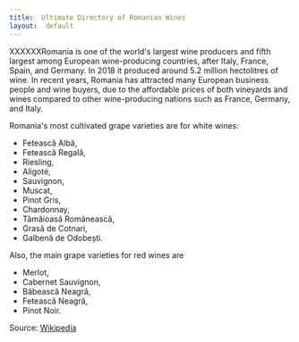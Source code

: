 ```yaml
---
title:  Ultimate Directory of Romanian Wines
layout:  default
---
```

XXXXXXRomania is one of the world's largest wine producers and fifth largest among European wine-producing countries, after Italy, France, Spain, and Germany. In 2018 it produced around 5.2 million hectolitres of wine. In recent years, Romania has attracted many European business people and wine buyers, due to the affordable prices of both vineyards and wines compared to other wine-producing nations such as France, Germany, and Italy.

Romania's most cultivated grape varieties are for white wines:
- Fetească Albă,
- Fetească Regală,
- Riesling,
- Aligoté,
- Sauvignon,
- Muscat,
- Pinot Gris,
- Chardonnay,
- Tămâioasă Românească,
- Grasă de Cotnari,
- Galbenă de Odobești.

Also, the main grape varieties for red wines are
- Merlot,
- Cabernet Sauvignon,
- Băbească Neagră,
- Fetească Neagră,
- Pinot Noir.

Source:  [Wikipedia](https://en.wikipedia.org/wiki/Romanian_wine)
